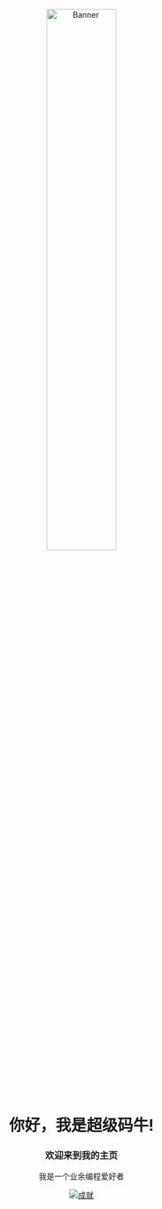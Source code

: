 <p align="center">
    <img src="https://aigc-image.bj.bcebos.com/miaobi/5mao/b%276buR56We6K%2Bd5oKf56m65YWo5Y%2BY6Lqr5rOV5YWs5byAXzE3MjUwNDMwNTAuODQ3Njg1Mw%3D%3D%27/0.png" alt="Banner" width="50%">
  </a>
</p>

<h1 align="center">你好，我是超级码牛!</h1>
<p align="center">
</p>
<h3 align="center">欢迎来到我的主页</h3>

<p align="center">我是一个业余编程爱好者</p>

<p align="center">
  <a href="https://github.com/yuna0x0"><img src="https://github-readme-stats.vercel.app/api?username=yuna0x0&hide_border=true&show_icons=true" alt="成就"></a>
</p>
